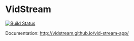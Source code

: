 # VidStream
[![Build Status](https://travis-ci.org/VidStream/vid-stream-server.svg?branch=master)](https://travis-ci.org/VidStream/vid-stream-server)

Documentation: http://vidstream.github.io/vid-stream-app/
